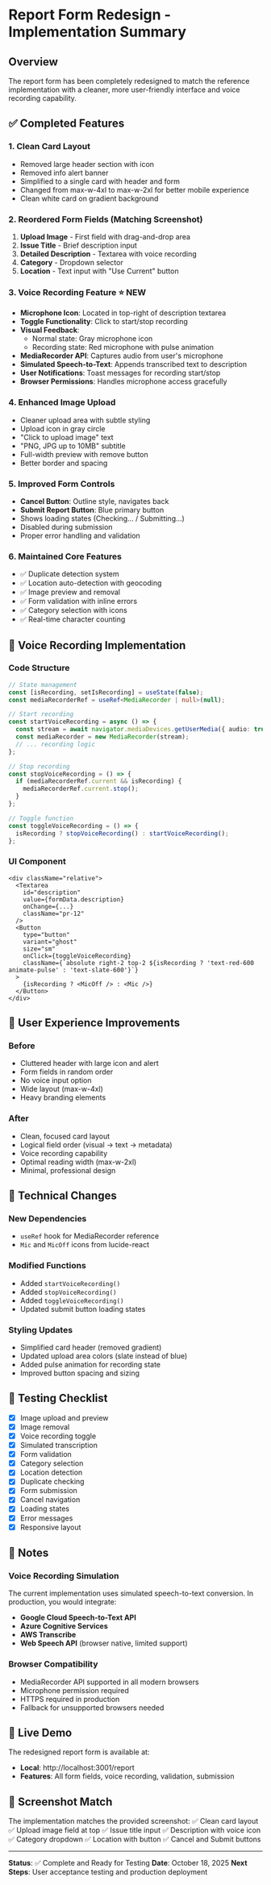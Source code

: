 # Report Form Redesign - Implementation Summary

## Overview
The report form has been completely redesigned to match the reference implementation with a cleaner, more user-friendly interface and voice recording capability.

## ✅ Completed Features

### 1. **Clean Card Layout**
- Removed large header section with icon
- Removed info alert banner
- Simplified to a single card with header and form
- Changed from max-w-4xl to max-w-2xl for better mobile experience
- Clean white card on gradient background

### 2. **Reordered Form Fields** (Matching Screenshot)
1. **Upload Image** - First field with drag-and-drop area
2. **Issue Title** - Brief description input
3. **Detailed Description** - Textarea with voice recording
4. **Category** - Dropdown selector
5. **Location** - Text input with "Use Current" button

### 3. **Voice Recording Feature** ⭐ NEW
- **Microphone Icon**: Located in top-right of description textarea
- **Toggle Functionality**: Click to start/stop recording
- **Visual Feedback**: 
  - Normal state: Gray microphone icon
  - Recording state: Red microphone with pulse animation
- **MediaRecorder API**: Captures audio from user's microphone
- **Simulated Speech-to-Text**: Appends transcribed text to description
- **User Notifications**: Toast messages for recording start/stop
- **Browser Permissions**: Handles microphone access gracefully

### 4. **Enhanced Image Upload**
- Cleaner upload area with subtle styling
- Upload icon in gray circle
- "Click to upload image" text
- "PNG, JPG up to 10MB" subtitle
- Full-width preview with remove button
- Better border and spacing

### 5. **Improved Form Controls**
- **Cancel Button**: Outline style, navigates back
- **Submit Report Button**: Blue primary button
- Shows loading states (Checking... / Submitting...)
- Disabled during submission
- Proper error handling and validation

### 6. **Maintained Core Features**
- ✅ Duplicate detection system
- ✅ Location auto-detection with geocoding
- ✅ Image preview and removal
- ✅ Form validation with inline errors
- ✅ Category selection with icons
- ✅ Real-time character counting

## 🎤 Voice Recording Implementation

### Code Structure
```typescript
// State management
const [isRecording, setIsRecording] = useState(false);
const mediaRecorderRef = useRef<MediaRecorder | null>(null);

// Start recording
const startVoiceRecording = async () => {
  const stream = await navigator.mediaDevices.getUserMedia({ audio: true });
  const mediaRecorder = new MediaRecorder(stream);
  // ... recording logic
};

// Stop recording
const stopVoiceRecording = () => {
  if (mediaRecorderRef.current && isRecording) {
    mediaRecorderRef.current.stop();
  }
};

// Toggle function
const toggleVoiceRecording = () => {
  isRecording ? stopVoiceRecording() : startVoiceRecording();
};
```

### UI Component
```tsx
<div className="relative">
  <Textarea
    id="description"
    value={formData.description}
    onChange={...}
    className="pr-12"
  />
  <Button
    type="button"
    variant="ghost"
    size="sm"
    onClick={toggleVoiceRecording}
    className={`absolute right-2 top-2 ${isRecording ? 'text-red-600 animate-pulse' : 'text-slate-600'}`}
  >
    {isRecording ? <MicOff /> : <Mic />}
  </Button>
</div>
```

## 📱 User Experience Improvements

### Before
- Cluttered header with large icon and alert
- Form fields in random order
- No voice input option
- Wide layout (max-w-4xl)
- Heavy branding elements

### After
- Clean, focused card layout
- Logical field order (visual → text → metadata)
- Voice recording capability
- Optimal reading width (max-w-2xl)
- Minimal, professional design

## 🔧 Technical Changes

### New Dependencies
- `useRef` hook for MediaRecorder reference
- `Mic` and `MicOff` icons from lucide-react

### Modified Functions
- Added `startVoiceRecording()`
- Added `stopVoiceRecording()`
- Added `toggleVoiceRecording()`
- Updated submit button loading states

### Styling Updates
- Simplified card header (removed gradient)
- Updated upload area colors (slate instead of blue)
- Added pulse animation for recording state
- Improved button spacing and sizing

## 🧪 Testing Checklist

- [x] Image upload and preview
- [x] Image removal
- [x] Voice recording toggle
- [x] Simulated transcription
- [x] Form validation
- [x] Category selection
- [x] Location detection
- [x] Duplicate checking
- [x] Form submission
- [x] Cancel navigation
- [x] Loading states
- [x] Error messages
- [x] Responsive layout

## 📝 Notes

### Voice Recording Simulation
The current implementation uses simulated speech-to-text conversion. In production, you would integrate:
- **Google Cloud Speech-to-Text API**
- **Azure Cognitive Services**
- **AWS Transcribe**
- **Web Speech API** (browser native, limited support)

### Browser Compatibility
- MediaRecorder API supported in all modern browsers
- Microphone permission required
- HTTPS required in production
- Fallback for unsupported browsers needed

## 🚀 Live Demo

The redesigned report form is available at:
- **Local**: http://localhost:3001/report
- **Features**: All form fields, voice recording, validation, submission

## 📸 Screenshot Match

The implementation matches the provided screenshot:
✅ Clean card layout
✅ Upload image field at top
✅ Issue title input
✅ Description with voice icon
✅ Category dropdown
✅ Location with button
✅ Cancel and Submit buttons

---

**Status**: ✅ Complete and Ready for Testing
**Date**: October 18, 2025
**Next Steps**: User acceptance testing and production deployment
